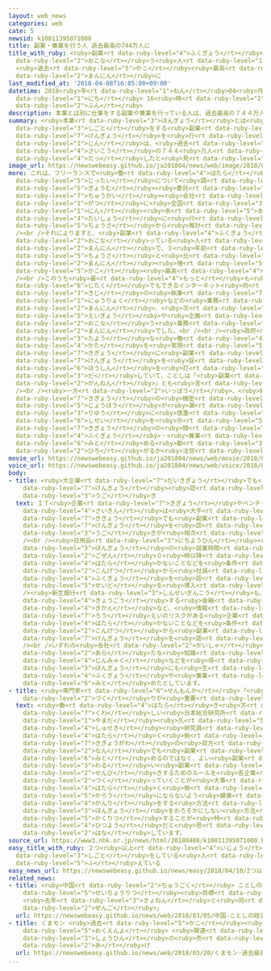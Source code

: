 ```yaml
---
layout: web_news
categories: web
cate: 5
newsid: k10011395071000
title: 副業・兼業を行う人 過去最高の744万人に
title_with_ruby: <ruby>副業<rt data-ruby-level="4">ふくぎょう</rt></ruby>・<ruby>兼業<rt data-ruby-level="7">けんぎょう</rt></ruby>を<ruby>行<rt
  data-ruby-level="2">おこな</rt></ruby>う<ruby>人<rt data-ruby-level="1">ひと</rt></ruby>
  <ruby>過去<rt data-ruby-level="5">かこ</rt></ruby><ruby>最高<rt data-ruby-level="4">さいこう</rt></ruby>の744<ruby>万人<rt
  data-ruby-level="2">まんにん</rt></ruby>に
last_modified_at: '2018-04-08T16:05:00+09:00'
datetime: 2018<ruby>年<rt data-ruby-level="1">ねん</rt></ruby>04<ruby>月<rt data-ruby-level="1">がつ</rt></ruby>08<ruby>日<rt
  data-ruby-level="1">にち</rt></ruby> 16<ruby>時<rt data-ruby-level="2">じ</rt></ruby>05<ruby>分<rt
  data-ruby-level="2">ふん</rt></ruby>
description: 本業とは別に仕事をする副業や兼業を行っている人は、過去最高の７４４万人に達したと見られることがわかりました。
summary: <ruby>本業<rt data-ruby-level="3">ほんぎょう</rt></ruby>とは<ruby>別<rt data-ruby-level="4">べつ</rt></ruby>に<ruby>仕事<rt
  data-ruby-level="3">しごと</rt></ruby>をする<ruby>副業<rt data-ruby-level="4">ふくぎょう</rt></ruby>や<ruby>兼業<rt
  data-ruby-level="7">けんぎょう</rt></ruby>を<ruby>行<rt data-ruby-level="2">おこな</rt></ruby>っている<ruby>人<rt
  data-ruby-level="1">じん</rt></ruby>は、<ruby>過去<rt data-ruby-level="5">かこ</rt></ruby><ruby>最高<rt
  data-ruby-level="4">さいこう</rt></ruby>の７４４<ruby>万人<rt data-ruby-level="2">まんにん</rt></ruby>に<ruby>達<rt
  data-ruby-level="4">たっ</rt></ruby>したと<ruby>見<rt data-ruby-level="1">み</rt></ruby>られることがわかりました。
image_url: https://newswebeasy.github.io/ja201804/news/web/image/2018/04/08/K10011395071_1804081552_1804081605_01_02.jpg
more: これは、フリーランスで<ruby>働<rt data-ruby-level="4">はたら</rt></ruby>く<ruby>人<rt data-ruby-level="1">ひと</rt></ruby>の<ruby>実態<rt
  data-ruby-level="5">じったい</rt></ruby>について<ruby>調<rt data-ruby-level="3">しら</rt></ruby>べている<ruby>業務<rt
  data-ruby-level="5">ぎょうむ</rt></ruby><ruby>委託<rt data-ruby-level="7">いたく</rt></ruby>の<ruby>仲介<rt
  data-ruby-level="7">ちゅうかい</rt></ruby><ruby>会社<rt data-ruby-level="2">がいしゃ</rt></ruby>「ランサーズ」が、ことし２<ruby>月<rt
  data-ruby-level="1">がつ</rt></ruby>に<ruby>全国<rt data-ruby-level="3">ぜんこく</rt></ruby>の３０００<ruby>人<rt
  data-ruby-level="1">にん</rt></ruby><ruby>余<rt data-ruby-level="5">あま</rt></ruby>りを<ruby>対象<rt
  data-ruby-level="4">たいしょう</rt></ruby>に<ruby>行<rt data-ruby-level="4">おこな</rt></ruby>った<ruby>調査<rt
  data-ruby-level="5">ちょうさ</rt></ruby>から<ruby>推計<rt data-ruby-level="6">すいけい</rt></ruby>しました。<br
  /><br />それによりますと、<ruby>副業<rt data-ruby-level="4">ふくぎょう</rt></ruby>や<ruby>兼業<rt data-ruby-level="7">けんぎょう</rt></ruby>を<ruby>行<rt
  data-ruby-level="2">おこな</rt></ruby>っている<ruby>人<rt data-ruby-level="1">じん</rt></ruby>は７４４<ruby>万人<rt
  data-ruby-level="2">まんにん</rt></ruby>で、３<ruby>年前<rt data-ruby-level="2">ねんまえ</rt></ruby>の<ruby>調査<rt
  data-ruby-level="5">ちょうさ</rt></ruby>と<ruby>比<rt data-ruby-level="5">くら</rt></ruby>べ２１１<ruby>万人<rt
  data-ruby-level="2">まんにん</rt></ruby><ruby>増<rt data-ruby-level="5">ふ</rt></ruby>えて<ruby>過去<rt
  data-ruby-level="5">かこ</rt></ruby><ruby>最高<rt data-ruby-level="4">さいこう</rt></ruby>となりました。<br
  /><br />このうち<ruby>最<rt data-ruby-level="4">もっと</rt></ruby>も<ruby>多<rt data-ruby-level="2">おお</rt></ruby>かったのが、<ruby>自宅<rt
  data-ruby-level="6">じたく</rt></ruby>でもできるインターネット<ruby>向<rt data-ruby-level="3">む</rt></ruby>けの<ruby>記事<rt
  data-ruby-level="3">きじ</rt></ruby>の<ruby>執筆<rt data-ruby-level="7">しっぴつ</rt></ruby>やパソコンのデータ<ruby>入力<rt
  data-ruby-level="1">にゅうりょく</rt></ruby>などの<ruby>業務<rt data-ruby-level="5">ぎょうむ</rt></ruby>で１６５<ruby>万人<rt
  data-ruby-level="2">まんにん</rt></ruby>、<ruby>次<rt data-ruby-level="3">つ</rt></ruby>いで、<ruby>営業<rt
  data-ruby-level="5">えいぎょう</rt></ruby>や<ruby>企画<rt data-ruby-level="7">きかく</rt></ruby>などを<ruby>行<rt
  data-ruby-level="2">おこな</rt></ruby>う<ruby>業務<rt data-ruby-level="5">ぎょうむ</rt></ruby>の１３７<ruby>万人<rt
  data-ruby-level="2">まんにん</rt></ruby>でした。<br /><br /><ruby>政府<rt data-ruby-level="5">せいふ</rt></ruby>は<ruby>多様<rt
  data-ruby-level="3">たよう</rt></ruby>な<ruby>働<rt data-ruby-level="4">はたら</rt></ruby>き<ruby>方<rt
  data-ruby-level="4">かた</rt></ruby>を<ruby>実現<rt data-ruby-level="5">じつげん</rt></ruby>しようと、<ruby>企業<rt
  data-ruby-level="7">きぎょう</rt></ruby>に<ruby>副業<rt data-ruby-level="4">ふくぎょう</rt></ruby>や<ruby>兼業<rt
  data-ruby-level="7">けんぎょう</rt></ruby>を<ruby>促<rt data-ruby-level="7">うなが</rt></ruby>す<ruby>方針<rt
  data-ruby-level="6">ほうしん</rt></ruby>を<ruby>打<rt data-ruby-level="3">う</rt></ruby>ち<ruby>出<rt
  data-ruby-level="3">だ</rt></ruby>していて、ことしは「<ruby>副業<rt data-ruby-level="4">ふくぎょう</rt></ruby><ruby>元年<rt
  data-ruby-level="2">がんねん</rt></ruby>」とも<ruby>言<rt data-ruby-level="2">い</rt></ruby>われています。<br
  /><br /><ruby>一方<rt data-ruby-level="2">いっぽう</rt></ruby>、<ruby>経団連<rt data-ruby-level="5">けいだんれん</rt></ruby>は<ruby>企業<rt
  data-ruby-level="7">きぎょう</rt></ruby>の<ruby>機密<rt data-ruby-level="6">きみつ</rt></ruby><ruby>情報<rt
  data-ruby-level="5">じょうほう</rt></ruby>が<ruby>漏<rt data-ruby-level="7">も</rt></ruby>れるリスクがあることなどを<ruby>理由<rt
  data-ruby-level="3">りゆう</rt></ruby>に<ruby>慎重<rt data-ruby-level="7">しんちょう</rt></ruby>な<ruby>姿勢<rt
  data-ruby-level="6">しせい</rt></ruby>を<ruby>示<rt data-ruby-level="5">しめ</rt></ruby>していて、<ruby>企業<rt
  data-ruby-level="7">きぎょう</rt></ruby>の<ruby>間<rt data-ruby-level="2">あいだ</rt></ruby>で<ruby>副業<rt
  data-ruby-level="4">ふくぎょう</rt></ruby>・<ruby>兼業<rt data-ruby-level="7">けんぎょう</rt></ruby>を<ruby>認<rt
  data-ruby-level="6">みと</rt></ruby>める<ruby>動<rt data-ruby-level="3">うご</rt></ruby>きが<ruby>広<rt
  data-ruby-level="2">ひろ</rt></ruby>がるか<ruby>注目<rt data-ruby-level="3">ちゅうもく</rt></ruby>されます。
movie_url: https://newswebeasy.github.io/ja201804/news/web/movie/2018/04/08/k10011395071_201804081925_201804081953.mp4
voice_url: https://newswebeasy.github.io/ja201804/news/web/voice/2018/04/08/k10011395071_201804081925_201804081953.mp3
body:
- title: <ruby>大企業<rt data-ruby-level="7">だいきぎょう</rt></ruby>でも<ruby>副業<rt data-ruby-level="4">ふくぎょう</rt></ruby>・<ruby>兼業<rt
    data-ruby-level="7">けんぎょう</rt></ruby><ruby>認<rt data-ruby-level="6">みと</rt></ruby>める<ruby>動<rt
    data-ruby-level="3">うご</rt></ruby>き
  text: ＩＴ<ruby>企業<rt data-ruby-level="7">きぎょう</rt></ruby>やベンチャー<ruby>企業<rt data-ruby-level="7">きぎょう</rt></ruby>だけでなく、<ruby>最近<rt
    data-ruby-level="4">さいきん</rt></ruby>は<ruby>大手<rt data-ruby-level="1">おおて</rt></ruby><ruby>企業<rt
    data-ruby-level="7">きぎょう</rt></ruby>でも<ruby>副業<rt data-ruby-level="4">ふくぎょう</rt></ruby>や<ruby>兼業<rt
    data-ruby-level="7">けんぎょう</rt></ruby>を<ruby>認<rt data-ruby-level="6">みと</rt></ruby>める<ruby>動<rt
    data-ruby-level="3">うご</rt></ruby>きが<ruby>相次<rt data-ruby-level="3">あいつ</rt></ruby>いでいます。<br
    /><br /><ruby>日用品<rt data-ruby-level="3">にちようひん</rt></ruby><ruby>大手<rt data-ruby-level="1">おおて</rt></ruby>のユニ・チャームは、<ruby>本業<rt
    data-ruby-level="3">ほんぎょう</rt></ruby>の<ruby>就業時間<rt data-ruby-level="6">しゅうぎょうじかん</rt></ruby>や<ruby>午前<rt
    data-ruby-level="2">ごぜん</rt></ruby>０<ruby>時以降<rt data-ruby-level="6">じいこう</rt></ruby>に<ruby>働<rt
    data-ruby-level="4">はたら</rt></ruby>かないことなどを<ruby>条件<rt data-ruby-level="5">じょうけん</rt></ruby>に<ruby>今月<rt
    data-ruby-level="2">こんげつ</rt></ruby>から<ruby>社員<rt data-ruby-level="3">しゃいん</rt></ruby>の<ruby>副業<rt
    data-ruby-level="4">ふくぎょう</rt></ruby>を<ruby>認<rt data-ruby-level="6">みと</rt></ruby>める<ruby>制度<rt
    data-ruby-level="5">せいど</rt></ruby>を<ruby>導入<rt data-ruby-level="5">どうにゅう</rt></ruby>しました。<br
    /><ruby>新生銀行<rt data-ruby-level="3">しんせいぎんこう</rt></ruby>も、<ruby>本業<rt data-ruby-level="3">ほんぎょう</rt></ruby>で<ruby>競合<rt
    data-ruby-level="4">きょうごう</rt></ruby>する<ruby>金融<rt data-ruby-level="7">きんゆう</rt></ruby><ruby>機関<rt
    data-ruby-level="4">きかん</rt></ruby>など、<ruby>情報<rt data-ruby-level="5">じょうほう</rt></ruby><ruby>漏<rt
    data-ruby-level="7">ろう</rt></ruby>えいのリスクがある<ruby>企業<rt data-ruby-level="7">きぎょう</rt></ruby>で<ruby>働<rt
    data-ruby-level="4">はたら</rt></ruby>かないことなどを<ruby>条件<rt data-ruby-level="5">じょうけん</rt></ruby>に、<ruby>今月<rt
    data-ruby-level="2">こんげつ</rt></ruby>から<ruby>副業<rt data-ruby-level="4">ふくぎょう</rt></ruby>・<ruby>兼業<rt
    data-ruby-level="7">けんぎょう</rt></ruby>を<ruby>認<rt data-ruby-level="6">みと</rt></ruby>めています。<br
    /><br />いずれの<ruby>会社<rt data-ruby-level="2">かいしゃ</rt></ruby>も、<ruby>社員<rt data-ruby-level="3">しゃいん</rt></ruby>が<ruby>新<rt
    data-ruby-level="2">あら</rt></ruby>たな<ruby>知識<rt data-ruby-level="5">ちしき</rt></ruby>や<ruby>人脈<rt
    data-ruby-level="4">じんみゃく</rt></ruby>などを<ruby>得<rt data-ruby-level="4">え</rt></ruby>て<ruby>本業<rt
    data-ruby-level="3">ほんぎょう</rt></ruby>にも<ruby>生<rt data-ruby-level="1">い</rt></ruby>かせるメリットがあるとして<ruby>副業<rt
    data-ruby-level="4">ふくぎょう</rt></ruby>や<ruby>兼業<rt data-ruby-level="7">けんぎょう</rt></ruby>を<ruby>認<rt
    data-ruby-level="6">みと</rt></ruby>めたとしています。
- title: <ruby>専門家<rt data-ruby-level="6">せんもんか</rt></ruby>「<ruby>企業<rt data-ruby-level="7">きぎょう</rt></ruby>のルール<ruby>作<rt
    data-ruby-level="2">づく</rt></ruby>りが<ruby>重要<rt data-ruby-level="4">じゅうよう</rt></ruby>」
  text: <ruby>働<rt data-ruby-level="4">はたら</rt></ruby>き<ruby>方<rt data-ruby-level="4">かた</rt></ruby>などについて<ruby>詳<rt
    data-ruby-level="7">くわ</rt></ruby>しい<ruby>日本総合研究所<rt data-ruby-level="5">にほんそうごうけんきゅうしょ</rt></ruby>の<ruby>山田<rt
    data-ruby-level="1">やまだ</rt></ruby><ruby>久<rt data-ruby-level="5">ひさ</rt></ruby><ruby>主席<rt
    data-ruby-level="4">しゅせき</rt></ruby><ruby>研究員<rt data-ruby-level="3">けんきゅういん</rt></ruby>は「<ruby>働<rt
    data-ruby-level="4">はたら</rt></ruby>く<ruby>側<rt data-ruby-level="4">がわ</rt></ruby>と<ruby>企業側<rt
    data-ruby-level="7">きぎょうがわ</rt></ruby>の<ruby>双方<rt data-ruby-level="7">そうほう</rt></ruby>にとってプラスにするためには、<ruby>何<rt
    data-ruby-level="2">なん</rt></ruby>でも<ruby>副業<rt data-ruby-level="4">ふくぎょう</rt></ruby>を<ruby>認<rt
    data-ruby-level="6">みと</rt></ruby>めるのではなく、よい<ruby>副業<rt data-ruby-level="4">ふくぎょう</rt></ruby>と<ruby>悪<rt
    data-ruby-level="3">わる</rt></ruby>い<ruby>副業<rt data-ruby-level="4">ふくぎょう</rt></ruby>とを<ruby>線引<rt
    data-ruby-level="2">せんび</rt></ruby>きするためのルールを<ruby>各企業<rt data-ruby-level="7">かくきぎょう</rt></ruby>が<ruby>作<rt
    data-ruby-level="2">つく</rt></ruby>っていくことが<ruby>大事<rt data-ruby-level="3">だいじ</rt></ruby>だ。<ruby>働<rt
    data-ruby-level="4">はたら</rt></ruby>く<ruby>側<rt data-ruby-level="4">がわ</rt></ruby>が<ruby>過労<rt
    data-ruby-level="5">かろう</rt></ruby>にならないよう<ruby>健康<rt data-ruby-level="4">けんこう</rt></ruby><ruby>管理<rt
    data-ruby-level="4">かんり</rt></ruby>をする<ruby>方法<rt data-ruby-level="4">ほうほう</rt></ruby>や、<ruby>本業<rt
    data-ruby-level="3">ほんぎょう</rt></ruby>をおろそかにしない<ruby>方法<rt data-ruby-level="4">ほうほう</rt></ruby>を<ruby>確立<rt
    data-ruby-level="5">かくりつ</rt></ruby>することが<ruby>特<rt data-ruby-level="4">とく</rt></ruby>に<ruby>必要<rt
    data-ruby-level="4">ひつよう</rt></ruby>だと<ruby>思<rt data-ruby-level="2">おも</rt></ruby>う」と<ruby>話<rt
    data-ruby-level="2">はな</rt></ruby>しています。
source_url: https://www3.nhk.or.jp/news/html/20180408/k10011395071000.html
easy_title_with_ruby: ２つ<ruby>以上<rt data-ruby-level="4">いじょう</rt></ruby>の<ruby>仕事<rt
  data-ruby-level="3">しごと</rt></ruby>をしている<ruby>人<rt data-ruby-level="1">ひと</rt></ruby>が<ruby>増<rt
  data-ruby-level="5">ふ</rt></ruby>えている
easy_news_url: https://newswebeasy.github.io/news/easy/2018/04/10/2つ以上の仕事をしている人が増えている
related_news:
- title: <ruby>中国<rt data-ruby-level="2">ちゅうごく</rt></ruby> ことしの<ruby>経済<rt data-ruby-level="6">けいざい</rt></ruby><ruby>成長率<rt
    data-ruby-level="5">せいちょうりつ</rt></ruby><ruby>目標<rt data-ruby-level="4">もくひょう</rt></ruby>
    <ruby>去年<rt data-ruby-level="3">きょねん</rt></ruby>と<ruby>同<rt data-ruby-level="2">おな</rt></ruby>じ「6.5％<ruby>前後<rt
    data-ruby-level="2">ぜんご</rt></ruby>」
  url: https://newswebeasy.github.io/news/web/2018/03/05/中国-ことしの経済成長率目標-去年と同じ65前後
- title: くまモン <ruby>過去<rt data-ruby-level="5">かこ</rt></ruby><ruby>最高<rt data-ruby-level="4">さいこう</rt></ruby>の1400<ruby>億円余<rt
    data-ruby-level="5">おくえんよ</rt></ruby> <ruby>関連<rt data-ruby-level="4">かんれん</rt></ruby><ruby>商品<rt
    data-ruby-level="3">しょうひん</rt></ruby>の<ruby>売<rt data-ruby-level="2">う</rt></ruby>り<ruby>上<rt
    data-ruby-level="2">あ</rt></ruby>げ
  url: https://newswebeasy.github.io/news/web/2018/03/20/くまモン-過去最高の1400億円余-関連商品の売り上げ
...
```

